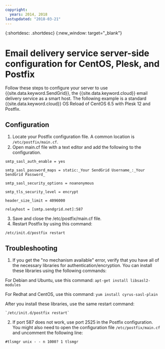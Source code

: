 ```yaml
---
copyright:
  years: 2014, 2018
lastupdated: "2018-03-21"
---
```


{:shortdesc: .shortdesc}
{:new_window: target="_blank"}

# Email delivery service server-side configuration for CentOS, Plesk, and Postfix

Follow these steps to configure your server to use {{site.data.keyword.SendGrid}}, the {{site.data.keyword.cloud}} email delivery service as a smart host. The following example is a standard {{site.data.keyword.cloud}} OS Reload of CentOS 6.5 with Plesk 12 and Postfix.

## Configuration

1. Locate your Postfix configuration file. A common location is `/etc/postfix/main.cf`.
2. Open main.cf file with a text editor and add the following to the configuration.

  `smtp_sasl_auth_enable = yes`

  `smtp_sasl_password_maps = static:_Your SendGrid Username_:_Your SendGrid Password_`

  `smtp_sasl_security_options = noanonymous`

  `smtp_tls_security_level = encrypt`

  `header_size_limit = 4096000`

  `relayhost = [smtp.sendgrid.net]:587`

3. Save and close the /etc/postfix/main.cf file.
4. Restart Postfix by using this command:

  `/etc/init.d/postfix restart`

## Troubleshooting

1.  If you get the "no mechanism available" error, verify that you have all of the necessary libraries for authentication/encryption. You can install these libraries using the following commands:

  For Debian and Ubuntu, use this command:  `apt-get install libsasl2-modules`

  For Redhat and CentOS, use this command: `yum install cyrus-sasl-plain`

  After you install these libraries, use the same restart command:

    `/etc/init.d/postfix restart`

2.  If port 587 does not work, use port 2525 in the Postfix configuration. You might also need to open the configuration file `/etc/postfix/main.cf`  and uncomment the following line:

  `#tlsmgr unix - - n 1000? 1 tlsmgr`
